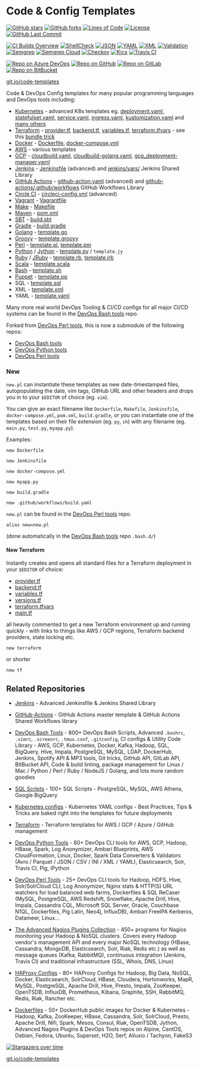 # Code & Config Templates

[![GitHub stars](https://img.shields.io/github/stars/HariSekhon/Templates?logo=github)](https://github.com/HariSekhon/Templates//stargazers)
[![GitHub forks](https://img.shields.io/github/forks/HariSekhon/Templates?logo=github)](https://github.com/HariSekhon/Templates/network)
[![Lines of Code](https://img.shields.io/badge/lines%20of%20code-7k-lightgrey?logo=codecademy)](https://github.com/HariSekhon/Templates)
[![License](https://img.shields.io/github/license/HariSekhon/Templates)](https://github.com/HariSekhon/Templates/blob/master/LICENSE)
[![GitHub Last Commit](https://img.shields.io/github/last-commit/HariSekhon/Templates?logo=github)](https://github.com/HariSekhon/Templates/commits/master)

[![CI Builds Overview](https://img.shields.io/badge/CI%20Builds-Overview%20Page-blue?logo=circleci)](https://harisekhon.github.io/CI-CD/)
[![ShellCheck](https://github.com/HariSekhon/Templates/actions/workflows/shellcheck.yaml/badge.svg)](https://github.com/HariSekhon/Templates/actions/workflows/shellcheck.yaml)
[![JSON](https://github.com/HariSekhon/Templates/actions/workflows/json.yaml/badge.svg)](https://github.com/HariSekhon/Templates/actions/workflows/json.yaml)
[![YAML](https://github.com/HariSekhon/Templates/actions/workflows/yaml.yaml/badge.svg)](https://github.com/HariSekhon/Templates/actions/workflows/yaml.yaml)
[![XML](https://github.com/HariSekhon/Templates/actions/workflows/xml.yaml/badge.svg)](https://github.com/HariSekhon/Templates/actions/workflows/xml.yaml)
[![Validation](https://github.com/HariSekhon/Templates/actions/workflows/validate.yaml/badge.svg)](https://github.com/HariSekhon/Templates/actions/workflows/validate.yaml)
[![Semgrep](https://github.com/HariSekhon/Templates/actions/workflows/semgrep.yaml/badge.svg)](https://github.com/HariSekhon/Templates/actions/workflows/semgrep.yaml)
[![Semgrep Cloud](https://github.com/HariSekhon/Templates/actions/workflows/semgrep-cloud.yaml/badge.svg)](https://github.com/HariSekhon/Templates/actions/workflows/semgrep-cloud.yaml)
[![Checkov](https://github.com/HariSekhon/Templates/actions/workflows/checkov.yaml/badge.svg)](https://github.com/HariSekhon/Templates/actions/workflows/checkov.yaml)
[![Kics](https://github.com/HariSekhon/Templates/actions/workflows/kics.yaml/badge.svg)](https://github.com/HariSekhon/Templates/actions/workflows/kics.yaml)
[![Travis CI](https://img.shields.io/badge/TravisCI-ready-blue?logo=travis&label=Travis%20CI)](https://github.com/HariSekhon/Templates/blob/master/.travis.yml)

[![Repo on Azure DevOps](https://img.shields.io/badge/repo-Azure%20DevOps-0078D7?logo=azure%20devops)](https://dev.azure.com/harisekhon/GitHub/_git/Templates)
[![Repo on GitHub](https://img.shields.io/badge/repo-GitHub-2088FF?logo=github)](https://github.com/HariSekhon/Templates)
[![Repo on GitLab](https://img.shields.io/badge/repo-GitLab-FCA121?logo=gitlab)](https://gitlab.com/HariSekhon/Templates)
[![Repo on BitBucket](https://img.shields.io/badge/repo-BitBucket-0052CC?logo=bitbucket)](https://bitbucket.org/HariSekhon/Templates)

[git.io/code-templates](https://git.io/code-templates)

Code & DevOps Config templates for many popular programming languages and DevOps tools including:

- [Kubernetes](https://kubernetes.io/) - advanced K8s templates eg.
[deployment.yaml](https://github.com/HariSekhon/Kubernetes-configs/blob/master/deployment.yaml),
[statefulset.yaml](https://github.com/HariSekhon/Kubernetes-configs/blob/master/statefulset.yaml),
[service.yaml](https://github.com/HariSekhon/Kubernetes-configs/blob/master/service.yaml),
[ingress.yaml](https://github.com/HariSekhon/Kubernetes-configs/blob/master/ingress.yaml), [kustomization.yaml](https://github.com/HariSekhon/Kubernetes-configs/blob/master/kustomization.yaml) and [many others](https://github.com/HariSekhon/Kubernetes-configs)
- [Terraform](https://www.terraform.io/) -
[provider.tf](https://github.com/HariSekhon/Templates/blob/master/provider.tf),
[backend.tf](https://github.com/HariSekhon/Templates/blob/master/backend.tf),
[variables.tf](https://github.com/HariSekhon/Templates/blob/master/variables.tf),
[terraform.tfvars](https://github.com/HariSekhon/Templates/blob/master/terraform.tfvars) - see this [bundle trick](https://github.com/HariSekhon/Templates/#new-terraform)
- [Docker](https://www.docker.com/) - [Dockerfile](https://github.com/HariSekhon/Templates/blob/master/Dockerfile), [docker-compose.yml](https://github.com/HariSekhon/Templates/blob/master/docker-compose.yml)
- [AWS](https://aws.amazon.com/) - various templates
- [GCP](https://cloud.google.com/) - [cloudbuild.yaml](https://github.com/HariSekhon/Templates/blob/master/cloudbuild.yaml), [cloudbuild-golang.yaml](https://github.com/HariSekhon/Templates/blob/master/cloudbuild-golang.yaml), [gcp_deployment-manager.yaml](https://github.com/HariSekhon/Templates/blob/master/gcp_deployment_manager.yaml)
- [Jenkins](https://www.jenkins.io/) - [Jenkinsfile](https://github.com/HariSekhon/Jenkins/blob/master/Jenkinsfile) (advanced) and [jenkins/vars/](https://github.com/HariSekhon/Jenkins/tree/master/vars) Jenkins Shared Library
- [GitHub Actions](https://github.com/features/actions) - [github-action.yaml](https://github.com/HariSekhon/GitHub-Actions/blob/master/main.yaml) (advanced) and [github-actions/.github/workflows](https://github.com/HariSekhon/GitHub-Actions/tree/master/.github/workflows) GitHub Workflows Library
- [Circle CI](https://circleci.com/) - [circleci-config.yml](https://github.com/HariSekhon/Templates/blob/master/circleci-config.yml) (advanced)
- [Vagrant](https://www.vagrantup.com/) - [Vagrantfile](https://github.com/HariSekhon/Templates/blob/master/Vagrantfile)
- [Make](https://www.gnu.org/software/make/) - [Makefile](https://github.com/HariSekhon/Templates/blob/master/Makefile)
- [Maven](https://maven.apache.org/) - [pom.xml](https://github.com/HariSekhon/Templates/blob/master/pom.xml)
- [SBT](https://www.scala-sbt.org/) - [build.sbt](https://github.com/HariSekhon/Templates/blob/master/build.sbt)
- [Gradle](https://gradle.org/) - [build.gradle](https://github.com/HariSekhon/Templates/blob/master/build.gradle)
- [Golang](https://golang.org/) - [template.go](https://github.com/HariSekhon/Templates/blob/master/template.go)
- [Groovy](https://groovy-lang.org/) - [template.groovy](https://github.com/HariSekhon/Templates/blob/master/template.groovy)
- [Perl](https://www.perl.org/) - [template.pl](https://github.com/HariSekhon/Templates/blob/master/template.pl), [template.pm](https://github.com/HariSekhon/Templates/blob/master/template.pm)
- [Python](https://www.python.org/) / [Jython](https://www.jython.org/) - [template.py](https://github.com/HariSekhon/Templates/blob/master/template.py) / `template.jy`
- [Ruby](https://www.ruby-lang.org/en/) / [JRuby](https://www.jruby.org/) - [template.rb](https://github.com/HariSekhon/Templates/blob/master/template.rb), [template.jrb](https://github.com/HariSekhon/Templates/blob/master/template.jrb)
- [Scala](https://www.scala-lang.org/) - [template.scala](https://github.com/HariSekhon/Templates/blob/master/template.scala)
- [Bash](https://www.gnu.org/software/bash/) - [template.sh](https://github.com/HariSekhon/Templates/blob/master/template.sh)
- [Puppet](https://puppet.com/) - [template.pp](https://github.com/HariSekhon/Templates/blob/master/template.pp)
- SQL - [template.sql](https://github.com/HariSekhon/Templates/blob/master/template.sql)
- XML - [template.xml](https://github.com/HariSekhon/Templates/blob/master/template.xml)
- YAML - [template.yaml](https://github.com/HariSekhon/Templates/blob/master/template.yaml)

Many more real world DevOps Tooling & CI/CD configs for all major CI/CD systems can be found in the [DevOps Bash tools](https://github.com/HariSekhon/DevOps-Bash-tools) repo.

Forked from [DevOps Perl tools](https://github.com/HariSekhon/DevOps-Perl-tools), this is now a submodule of the following repos:

- [DevOps Bash tools](https://github.com/HariSekhon/DevOps-Bash-tools)
- [DevOps Python tools](https://github.com/HariSekhon/DevOps-Python-tools)
- [DevOps Perl tools](https://github.com/HariSekhon/DevOps-Perl-tools)

### New

`new.pl` can instantiate these templates as new date-timestamped files, autopopulating the date, vim tags, GitHub URL and other headers and drops you in to your `$EDITOR` of choice (eg. `vim`).

You can give an exact filename like `Dockerfile`, `Makefile`, `Jenkinsfile`, `docker-compose.yml`, `pom.xml`, `build.gradle`, or you can instantiate one of the templates based on their file extension (eg. `py`, `sh`) with any filename (eg. `main.py`, `test.py`, `myapp.py`).

Examples:

```
new Dockerfile
```
```
new Jenkinsfile
```
```
new docker-compose.yml
```
```
new myapp.py
```
```
new build.gradle
```
```
new .github/workflows/build.yaml
```

`new.pl` can be found in the [DevOps Perl tools](https://github.com/HariSekhon/DevOps-Perl-tools) repo.

```alias new=new.pl```

(done automatically in the [DevOps Bash tools](https://github.com/HariSekhon/DevOps-Bash-tools) repo `.bash.d/`)


#### New Terraform

Instantly creates and opens all standard files for a Terraform deployment in your `$EDITOR` of choice:

- [provider.tf](https://github.com/HariSekhon/Terraform-templates/blob/master/provider.tf)
- [backend.tf](https://github.com/HariSekhon/Terraform-templates/blob/master/backend.tf)
- [variables.tf](https://github.com/HariSekhon/Terraform-templates/blob/master/variables.tf)
- [versions.tf](https://github.com/HariSekhon/Terraform-templates/blob/master/versions.tf)
- [terraform.tfvars](https://github.com/HariSekhon/Terraform-templates/blob/master/terraform.tfvars)
- [main.tf](https://github.com/HariSekhon/Terraform-templates/blob/master/main.tf)

all heavily commented to get a new Terraform environment up and running quickly - with links to things like AWS / GCP regions, Terraform backend providers, state locking etc.

```
new terraform
```
or shorter
```
new tf
```

## Related Repositories

- [Jenkins](https://github.com/HariSekhon/Jenkins) - Advanced Jenkinsfile & Jenkins Shared Library

- [GitHub-Actions](https://github.com/HariSekhon/GitHub-Actions) - GitHub Actions master template & GitHub Actions Shared Workflows library

- [DevOps Bash Tools](https://github.com/HariSekhon/DevOps-Bash-tools) - 800+ DevOps Bash Scripts, Advanced `.bashrc`, `.vimrc`, `.screenrc`, `.tmux.conf`, `.gitconfig`, CI configs & Utility Code Library - AWS, GCP, Kubernetes, Docker, Kafka, Hadoop, SQL, BigQuery, Hive, Impala, PostgreSQL, MySQL, LDAP, DockerHub, Jenkins, Spotify API & MP3 tools, Git tricks, GitHub API, GitLab API, BitBucket API, Code & build linting, package management for Linux / Mac / Python / Perl / Ruby / NodeJS / Golang, and lots more random goodies

- [SQL Scripts](https://github.com/HariSekhon/SQL-scripts) - 100+ SQL Scripts - PostgreSQL, MySQL, AWS Athena, Google BigQuery

- [Kubernetes configs](https://github.com/HariSekhon/Kubernetes-configs) - Kubernetes YAML configs - Best Practices, Tips & Tricks are baked right into the templates for future deployments

- [Terraform](https://github.com/HariSekhon/Terraform) - Terraform templates for AWS / GCP / Azure / GitHub management

- [DevOps Python Tools](https://github.com/HariSekhon/DevOps-Python-tools) - 80+ DevOps CLI tools for AWS, GCP, Hadoop, HBase, Spark, Log Anonymizer, Ambari Blueprints, AWS CloudFormation, Linux, Docker, Spark Data Converters & Validators (Avro / Parquet / JSON / CSV / INI / XML / YAML), Elasticsearch, Solr, Travis CI, Pig, IPython

- [DevOps Perl Tools](https://github.com/harisekhon/perl-tools) - 25+ DevOps CLI tools for Hadoop, HDFS, Hive, Solr/SolrCloud CLI, Log Anonymizer, Nginx stats & HTTP(S) URL watchers for load balanced web farms, Dockerfiles & SQL ReCaser (MySQL, PostgreSQL, AWS Redshift, Snowflake, Apache Drill, Hive, Impala, Cassandra CQL, Microsoft SQL Server, Oracle, Couchbase N1QL, Dockerfiles, Pig Latin, Neo4j, InfluxDB), Ambari FreeIPA Kerberos, Datameer, Linux...

- [The Advanced Nagios Plugins Collection](https://github.com/HariSekhon/Nagios-Plugins) - 450+ programs for Nagios monitoring your Hadoop & NoSQL clusters. Covers every Hadoop vendor's management API and every major NoSQL technology (HBase, Cassandra, MongoDB, Elasticsearch, Solr, Riak, Redis etc.) as well as message queues (Kafka, RabbitMQ), continuous integration (Jenkins, Travis CI) and traditional infrastructure (SSL, Whois, DNS, Linux)

- [HAProxy Configs](https://github.com/HariSekhon/HAProxy-configs) - 80+ HAProxy Configs for Hadoop, Big Data, NoSQL, Docker, Elasticsearch, SolrCloud, HBase, Cloudera, Hortonworks, MapR, MySQL, PostgreSQL, Apache Drill, Hive, Presto, Impala, ZooKeeper, OpenTSDB, InfluxDB, Prometheus, Kibana, Graphite, SSH, RabbitMQ, Redis, Riak, Rancher etc.

- [Dockerfiles](https://github.com/HariSekhon/Dockerfiles) - 50+ DockerHub public images for Docker & Kubernetes - Hadoop, Kafka, ZooKeeper, HBase, Cassandra, Solr, SolrCloud, Presto, Apache Drill, Nifi, Spark, Mesos, Consul, Riak, OpenTSDB, Jython, Advanced Nagios Plugins & DevOps Tools repos on Alpine, CentOS, Debian, Fedora, Ubuntu, Superset, H2O, Serf, Alluxio / Tachyon, FakeS3

[![Stargazers over time](https://starchart.cc/HariSekhon/Templates.svg)](https://starchart.cc/HariSekhon/Templates)

[git.io/code-templates](https://git.io/code-templates)

